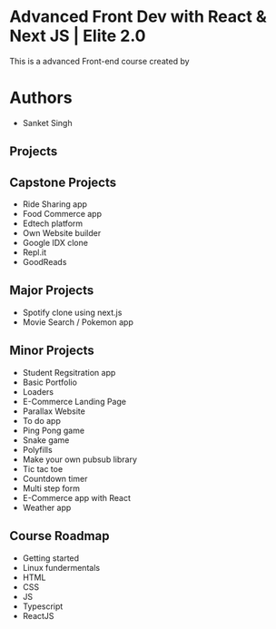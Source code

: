 # Advanced Front Dev with React & Next JS | Elite 2.0

This is a advanced Front-end course created by

# Authors

- Sanket Singh

## Projects

## Capstone Projects

- Ride Sharing app
- Food Commerce app
- Edtech platform
- Own Website builder
- Google IDX clone
- Repl.it
- GoodReads

## Major Projects

- Spotify clone using next.js
- Movie Search / Pokemon app

## Minor Projects

- Student Regsitration app
- Basic Portfolio
- Loaders
- E-Commerce Landing Page
- Parallax Website
- To do app
- Ping Pong game
- Snake game
- Polyfills
- Make your own pubsub library
- Tic tac toe
- Countdown timer
- Multi step form
- E-Commerce app with React
- Weather app

## Course Roadmap

- Getting started
- Linux fundermentals
- HTML
- CSS
- JS
- Typescript
- ReactJS
